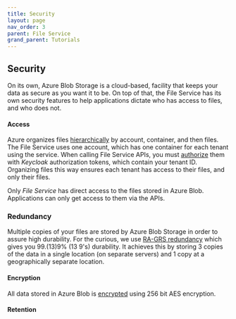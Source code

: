 ```yaml
---
title: Security
layout: page
nav_order: 3
parent: File Service
grand_parent: Tutorials
---
```


## Security

On its own, Azure Blob Storage is a cloud-based, facility that keeps your data as secure as you want it to be. On top of that, the File Service has its own security features to help applications dictate who has access to files, and who does not.

#### Access

Azure organizes files [hierarchically](https://learn.microsoft.com/en-us/azure/storage/blobs/storage-blobs-introduction) by account, container, and then files. The File Service uses one account, which has one container for each tenant using the service. When calling File Service APIs, you must [authorize](/adsp-monorepo/tutorials/access-service/introduction.html) them with _Keycloak_ authorization tokens, which contain your tenant ID. Organizing files this way ensures each tenant has access to their files, and only their files.

Only _File Service_ has direct access to the files stored in Azure Blob. Applications can only get access to them via the APIs.

### Redundancy

Multiple copies of your files are stored by Azure Blob Storage in order to assure high durability. For the curious, we use [RA-GRS redundancy](https://learn.microsoft.com/en-us/azure/storage/common/storage-redundancy#geo-redundant-storage) which gives you 99.(13)9% (13 9's) durability. It achieves this by storing 3 copies of the data in a single location (on separate servers) and 1 copy at a geographically separate location.

#### Encryption

All data stored in Azure Blob is [encrypted](https://learn.microsoft.com/en-us/azure/storage/common/storage-service-encryption?toc=%2Fazure%2Fstorage%2Fblobs%2Ftoc.json&bc=%2Fazure%2Fstorage%2Fblobs%2Fbreadcrumb%2Ftoc.json) using 256 bit AES encryption.

#### Retention

